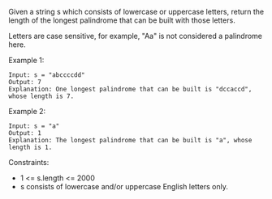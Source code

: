 Given a string s which consists of lowercase or uppercase letters, return the length of the longest palindrome that can be built with those letters.

Letters are case sensitive, for example, "Aa" is not considered a palindrome here.

 

Example 1:
```
Input: s = "abccccdd"
Output: 7
Explanation: One longest palindrome that can be built is "dccaccd", whose length is 7.
```
Example 2:
```
Input: s = "a"
Output: 1
Explanation: The longest palindrome that can be built is "a", whose length is 1.
```

Constraints:

- 1 <= s.length <= 2000
- s consists of lowercase and/or uppercase English letters only.
